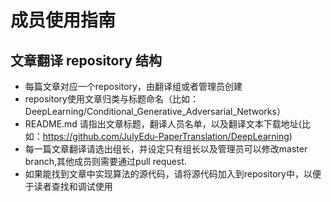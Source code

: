 # 成员使用指南 #

## 文章翻译 repository 结构 ##
* 每篇文章对应一个repository，由翻译组或者管理员创建
* repository使用文章归类与标题命名（比如：DeepLearning/Conditional_Generative_Adversarial_Networks）
* README.md 请指出文章标题，翻译人员名单，以及翻译文本下载地址(比如：https://github.com/JulyEdu-PaperTranslation/DeepLearning)
* 每一篇文章翻译请选出组长，并设定只有组长以及管理员可以修改master branch,其他成员则需要通过pull request.
* 如果能找到文章中实现算法的源代码，请将源代码加入到repository中，以便于读者查找和调试使用
